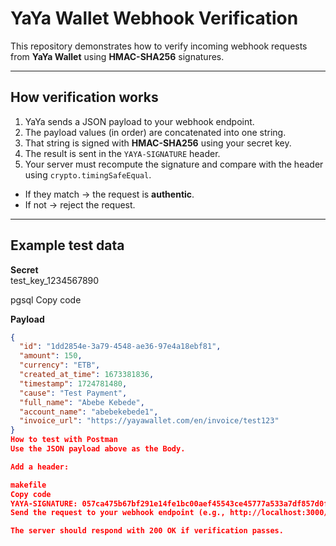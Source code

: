 # YaYa Wallet Webhook Verification

This repository demonstrates how to verify incoming webhook requests from **YaYa Wallet** using **HMAC-SHA256** signatures.

---

## How verification works

1. YaYa sends a JSON payload to your webhook endpoint.
2. The payload values (in order) are concatenated into one string.
3. That string is signed with **HMAC-SHA256** using your secret key.
4. The result is sent in the `YAYA-SIGNATURE` header.
5. Your server must recompute the signature and compare with the header using `crypto.timingSafeEqual`.

- If they match → the request is **authentic**.
- If not → reject the request.

---

## Example test data

**Secret**  
test_key_1234567890

pgsql
Copy code

**Payload**

```json
{
  "id": "1dd2854e-3a79-4548-ae36-97e4a18ebf81",
  "amount": 150,
  "currency": "ETB",
  "created_at_time": 1673381836,
  "timestamp": 1724781480,
  "cause": "Test Payment",
  "full_name": "Abebe Kebede",
  "account_name": "abebekebede1",
  "invoice_url": "https://yayawallet.com/en/invoice/test123"
}
How to test with Postman
Use the JSON payload above as the Body.

Add a header:

makefile
Copy code
YAYA-SIGNATURE: 057ca475b67bf291e14fe1bc00aef45543ce45777a533a7df857d0ff4f71c3c7
Send the request to your webhook endpoint (e.g., http://localhost:3000/webhook).

The server should respond with 200 OK if verification passes.
```
